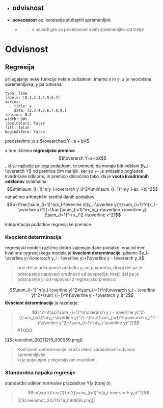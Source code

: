 

- **odvisnost**
	- 
- **povezanost** oz. korelacija slučajnih spremenljivk
	- > v navadi gre za povezonost dveh spremenljivk od tretje

# Odvisnost
## Regresija
prilagajanje neke funkcije nekim podatkom.
imamo $x$ in $y$. $x$ je neodvisna spremenljivka, $y$ pa odvisna.

```chart
type: line
labels: [0,1,2,3,4,5,6,7]
series:
  - title: y
    data: [2,3,4,5,6,7,8,9,]
tension: 0.2
width: 80%
labelColors: false
fill: false
beginAtZero: false
```
predstavimo jo z $\ovearched Y= a + bX$

 s tem iščemo **regresijsko premico** $$\overarch Y=a+bX$$, ki se najbolje prilega podatkom. to pomeni, da morajo biti odkloni $y_i-\overarch Y$ od premice čim manjši. ker so +- je smiselno pogledati kvadrirane odklone, in premico dloločimo tako, da je **vsota kvadriranih odklonov** minimalna:
 $$\min\sum_{i=1}^n(y_i-\overarch y_i)^2=\min\sum_{i=1}^n(y_i-ax_i-b)^2$$
 označimo aritmetični sredini danih podatkov. 
 $$b=\frac{\sum_{i=1}^n(x_i-\overline x)(y_i-\overline y)}{\sum_{i=1}^n(x_i -\overline x)^2}=\frac{\sum_{i=1}^nx_iy_i-n\overline x\overline y}{\sum_{i=1}^n x_i^2-n\overline x^2}$$
 
 intepretacija podatkov regresijske premice

### Kvocient determinacije
regresijski modeli različno dobro zajemajo dane podatke. ena od mer kvalitete regresijskega modela je **kvocient determinacije**. pišemo $y_i-\overline y=(\overarch y_i - \overline y)+(\overline y - \overarch y_i)$
>prvi del je odstopanje podatka $y_i$ od povprečja, drugi del pa je odstopanje napovedi vrednosti od povprečja, ttretji del pa je odstopanje $y_i$ od napovedi z regresijsko premico.

$$\sum_{i=1}^n(y_i-\overline y)^2=\sum_{i=1}^n(\overarch y_i - \overline y)^2+\sum_{i=1}^n(\overline y - \overarch y_i)^2$$
**Kvocient determinacije** je razmerje:
>$$r^2=\frac{\sum_{i=1}^n(\overarch y_i - \overline y)^2}{\sum_{i=1}^n(y_i-\overline y)^2}=\frac{\sum_{i=1}^n\overarch y_i^2 - n\overline y^2}{\sum_{i=1}^n(y_i-\overline y)^2}$$ #TODO 


![[Screenshot_20211216_090059.png]]
>Koeficient determinacije izraža delež variabilnosti odvisne spremenljivke,  
ki je pojasnjen z regresijskim modelom.

### Standardna napaka regresije
standardni odklon normalne prazdelitve Y\|x (torej $\sigma$).
>$$s=\sqrt{\frac{1}{n-2}\sum_{i=1}^n(y_i-\overarch y_i)^2}$$
![[Screenshot_20211216_090956.png]]







